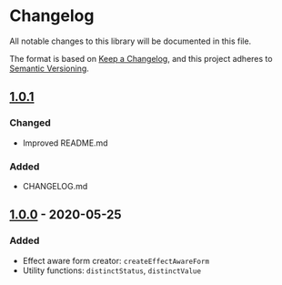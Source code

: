 # Changelog

All notable changes to this library will be documented in this file.

The format is based on [Keep a Changelog](https://keepachangelog.com/en/1.0.0/),
and this project adheres to [Semantic Versioning](https://semver.org/spec/v2.0.0.html).

## [1.0.1]

### Changed

-   Improved README.md

### Added

-   CHANGELOG.md

## [1.0.0] - 2020-05-25

### Added

-   Effect aware form creator: `createEffectAwareForm`
-   Utility functions: `distinctStatus`, `distinctValue`

[1.0.1]: https://www.npmjs.com/package/@kbru/form-effects/v/1.0.1
[1.0.0]: https://www.npmjs.com/package/@kbru/form-effects/v/1.0.0
